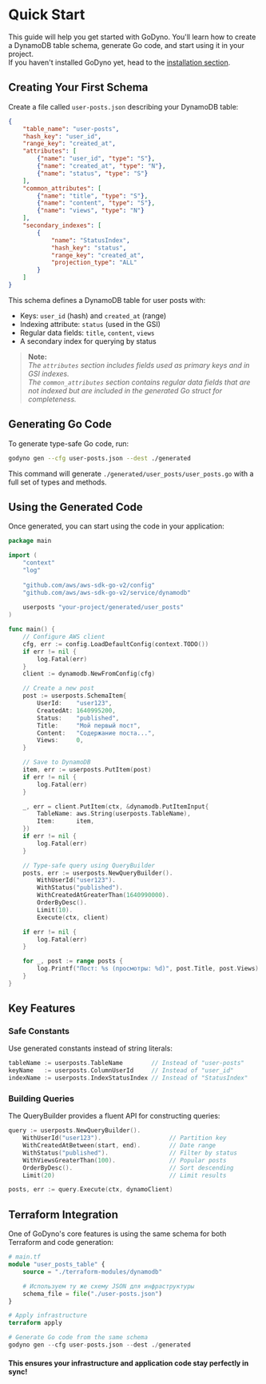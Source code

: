 # Quick Start

This guide will help you get started with GoDyno. You'll learn how to create a DynamoDB table schema, generate Go code, and start using it in your project.  
If you haven't installed GoDyno yet, head to the [installation section](https://go-dyno.madpixels.io/en/v0.0.1-alpha/guide/installation).

## Creating Your First Schema

Create a file called `user-posts.json` describing your DynamoDB table:
```json 
{
    "table_name": "user-posts",
    "hash_key": "user_id",
    "range_key": "created_at",
    "attributes": [
        {"name": "user_id", "type": "S"},
        {"name": "created_at", "type": "N"},
        {"name": "status", "type": "S"}
    ],
    "common_attributes": [
        {"name": "title", "type": "S"},
        {"name": "content", "type": "S"},
        {"name": "views", "type": "N"}
    ],
    "secondary_indexes": [
        {
            "name": "StatusIndex",
            "hash_key": "status",
            "range_key": "created_at",
            "projection_type": "ALL"
        }
    ]
}
```

This schema defines a DynamoDB table for user posts with:
- Keys: `user_id` (hash) and `created_at` (range)
- Indexing attribute: `status` (used in the GSI)
- Regular data fields: `title`, `content`, `views`
- A secondary index for querying by status

> **Note:**  
> _The `attributes` section includes fields used as primary keys and in GSI indexes._  
> _The `common_attributes` section contains regular data fields that are not indexed but are included in the generated Go struct for completeness._

## Generating Go Code

To generate type-safe Go code, run:
```bash
godyno gen --cfg user-posts.json --dest ./generated
```

This command will generate `./generated/user_posts/user_posts.go` with a full set of types and methods.

## Using the Generated Code

Once generated, you can start using the code in your application:
```go
package main

import (
    "context"
    "log"
       
    "github.com/aws/aws-sdk-go-v2/config"
    "github.com/aws/aws-sdk-go-v2/service/dynamodb"
       
    userposts "your-project/generated/user_posts"
)

func main() {
    // Configure AWS client
    cfg, err := config.LoadDefaultConfig(context.TODO())
    if err != nil {
        log.Fatal(err)
    }
    client := dynamodb.NewFromConfig(cfg)

    // Create a new post
    post := userposts.SchemaItem{
        UserId:    "user123",
        CreatedAt: 1640995200,
        Status:    "published",
        Title:     "Мой первый пост",
        Content:   "Содержание поста...",
        Views:     0,
    }

    // Save to DynamoDB
    item, err := userposts.PutItem(post)
    if err != nil {
        log.Fatal(err)
    }

    _, err = client.PutItem(ctx, &dynamodb.PutItemInput{
        TableName: aws.String(userposts.TableName),
        Item:      item,
    })
    if err != nil {
        log.Fatal(err)
    }

    // Type-safe query using QueryBuilder
    posts, err := userposts.NewQueryBuilder().
        WithUserId("user123").
        WithStatus("published").
        WithCreatedAtGreaterThan(1640990000).
        OrderByDesc().
        Limit(10).
        Execute(ctx, client)

    if err != nil {
        log.Fatal(err)
    }

    for _, post := range posts {
        log.Printf("Пост: %s (просмотры: %d)", post.Title, post.Views)
    }
}
```

## Key Features
### Safe Constants

Use generated constants instead of string literals:
```go
tableName := userposts.TableName        // Instead of "user-posts"
keyName   := userposts.ColumnUserId     // Instead of "user_id"
indexName := userposts.IndexStatusIndex // Instead of "StatusIndex"
```

### Building Queries
The QueryBuilder provides a fluent API for constructing queries:
```go
query := userposts.NewQueryBuilder().
    WithUserId("user123").                   // Partition key
    WithCreatedAtBetween(start, end).        // Date range
    WithStatus("published").                 // Filter by status
    WithViewsGreaterThan(100).               // Popular posts
    OrderByDesc().                           // Sort descending
    Limit(20)                                // Limit results

posts, err := query.Execute(ctx, dynamoClient)
```

## Terraform Integration
One of GoDyno's core features is using the same schema for both Terraform and code generation:
```tf
# main.tf
module "user_posts_table" {
    source = "./terraform-modules/dynamodb"

    # Используем ту же схему JSON для инфраструктуры
    schema_file = file("./user-posts.json")
}

# Apply infrastructure
terraform apply

# Generate Go code from the same schema
godyno gen --cfg user-posts.json --dest ./generated
```

#### This ensures your infrastructure and application code stay perfectly in sync!